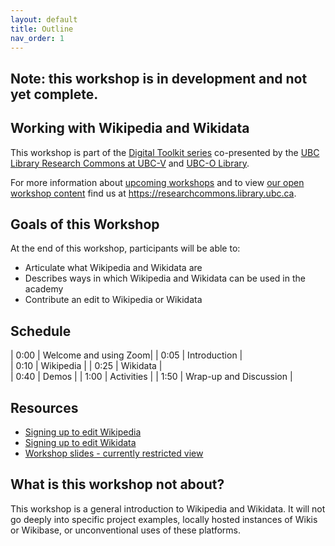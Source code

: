 ```yaml
---
layout: default
title: Outline
nav_order: 1
---
```


## Note: this workshop is in development and not yet complete.

## Working with Wikipedia and Wikidata

This workshop is part of the <a href="https://libcal.library.ubc.ca/calendar/vancouver/?t=g&q=Digital%20toolkit&cid=7544&cal=7544&inc=0">Digital Toolkit series</a> co-presented by the <a href="https://researchcommons.library.ubc.ca/">UBC Library Research Commons at UBC-V</a>  and <a href="https://library.ok.ubc.ca/">UBC-O Library</a>.

For more information about [upcoming workshops](https://researchcommons.library.ubc.ca/events/) and to view [our open workshop content](https://researchcommons.library.ubc.ca/oer/) find us at <a href="
https://researchcommons.library.ubc.ca">https://researchcommons.library.ubc.ca</a>.

## Goals of this Workshop

At the end of this workshop, participants will be able to:
* Articulate what Wikipedia and Wikidata are
* Describes ways in which Wikipedia and Wikidata can be used in the academy
* Contribute an edit to Wikipedia or Wikidata   

## Schedule

| 0:00 | Welcome and using Zoom|
| 0:05 | Introduction |  
| 0:10 | Wikipedia |
| 0:25 | Wikidata |   
| 0:40 | Demos |
| 1:00 | Activities |
| 1:50 | Wrap-up and Discussion |

## Resources
* [Signing up to edit Wikipedia](https://en.wikipedia.org/w/index.php?title=Special:CreateAccount&returnto=Wikipedia%3AWhy+create+an+account%3F)
* [Signing up to edit Wikidata](https://www.wikidata.org/w/index.php?title=Special:CreateAccount&returnto=Wikidata%3AMain+Page)
* [Workshop slides - currently restricted view](https://docs.google.com/presentation/d/1qzRTPbH-Nha3AgJCXkbFkkPf-apqpvX443CE6MfeeHk/edit?usp=sharing)

## What is this workshop not about?

This workshop is a general introduction to Wikipedia and Wikidata. It will not go deeply into specific project examples, locally hosted instances of Wikis or Wikibase, or unconventional uses of these platforms.
